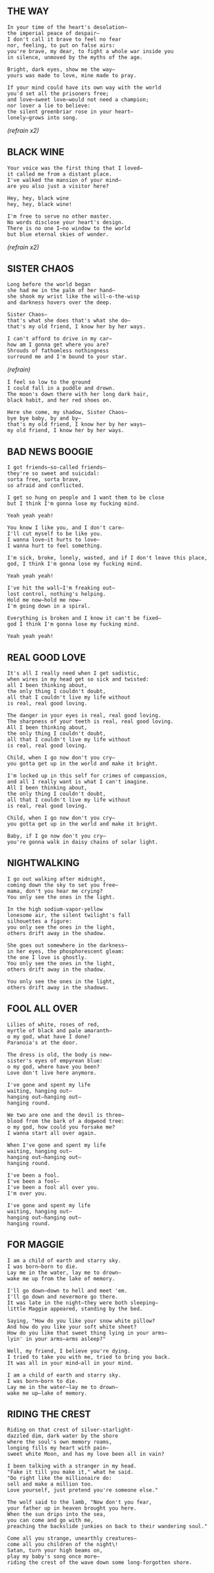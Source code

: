 ---
---

THE WAY
-------

    In your time of the heart's desolation—  
    the imperial peace of despair—  
    I don't call it brave to feel no fear  
    nor, feeling, to put on false airs:  
    you're brave, my dear, to fight a whole war inside you  
    in silence, unmoved by the myths of the age.

    Bright, dark eyes, show me the way—  
    yours was made to love, mine made to pray.

    If your mind could have its own way with the world  
    you'd set all the prisoners free;  
    and love—sweet love—would not need a champion;  
    nor lover a lie to believe:  
    the silent greenbriar rose in your heart—  
    lonely—grows into song.

*(refrain x2)*

BLACK WINE
----------

    Your voice was the first thing that I loved—  
    it called me from a distant place.  
    I've walked the mansion of your mind—  
    are you also just a visitor here?  

    Hey, hey, black wine  
    hey, hey, black wine!  

    I'm free to serve no other master.  
    No words disclose your heart's design.  
    There is no one I—no window to the world  
    but blue eternal skies of wonder.

*(refrain x2)*

SISTER CHAOS
------------

    Long before the world began  
    she had me in the palm of her hand—  
    she shook my wrist like the will-o-the-wisp  
    and darkness hovers over the deep.

    Sister Chaos—  
    that's what she does that's what she do—  
    that's my old friend, I know her by her ways.

    I can't afford to drive in my car—  
    how am I gonna get where you are?  
    Shrouds of fathomless nothingness   
    surround me and I'm bound to your star.

*(refrain)*

    I feel so low to the ground  
    I could fall in a puddle and drown.  
    The moon's down there with her long dark hair,  
    black habit, and her red shoes on.

    Here she come, my shadow, Sister Chaos—  
    bye bye baby, by and by—  
    that's my old friend, I know her by her ways—  
    my old friend, I know her by her ways.

BAD NEWS BOOGIE
---------------

    I got friends—so-called friends—  
    they're so sweet and suicidal:  
    sorta free, sorta brave,  
    so afraid and conflicted.

    I get so hung on people and I want them to be close  
    but I think I'm gonna lose my fucking mind.

    Yeah yeah yeah!

    You know I like you, and I don't care—  
    I'll cut myself to be like you.  
    I wanna love—it hurts to love—  
    I wanna hurt to feel something.

    I'm sick, broke, lonely, wasted, and if I don't leave this place,  
    god, I think I'm gonna lose my fucking mind.

    Yeah yeah yeah!

    I've hit the wall—I'm freaking out—  
    lost control, nothing's helping.  
    Hold me now—hold me now—  
    I'm going down in a spiral.

    Everything is broken and I know it can't be fixed—  
    god I think I'm gonna lose my fucking mind.

    Yeah yeah yeah!

REAL GOOD LOVE
--------------

    It's all I really need when I get sadistic,  
    when wires in my head get so sick and twisted:  
    all I been thinking about,  
    the only thing I couldn't doubt,  
    all that I couldn't live my life without  
    is real, real good loving.

    The danger in your eyes is real, real good loving.  
    The sharpness of your teeth is real, real good loving.  
    All I been thinking about,  
    the only thing I couldn't doubt,  
    all that I couldn't live my life without  
    is real, real good loving.

    Child, when I go now don't you cry—  
    you gotta get up in the world and make it bright.

    I'm locked up in this self for crimes of compassion,  
    and all I really want is what I can't imagine.  
    All I been thinking about,  
    the only thing I couldn't doubt,  
    all that I couldn't live my life without  
    is real, real good loving.

    Child, when I go now don't you cry—  
    you gotta get up in the world and make it bright.

    Baby, if I go now don't you cry—  
    you're gonna walk in daisy chains of solar light.

NIGHTWALKING
------------

    I go out walking after midnight,  
    coming down the sky to set you free—  
    mama, don't you hear me crying?  
    You only see the ones in the light.

    In the high sodium-vapor-yellow  
    lonesome air, the silent twilight's fall  
    silhouettes a figure:  
    you only see the ones in the light,  
    others drift away in the shadow.

    She goes out somewhere in the darkness—  
    in her eyes, the phosphorescent gleam:  
    the one I love is ghostly.  
    You only see the ones in the light,  
    others drift away in the shadow.

    You only see the ones in the light,  
    others drift away in the shadows.

FOOL ALL OVER
-------------

    Lilies of white, roses of red,  
    myrtle of black and pale amaranth—  
    o my god, what have I done?  
    Paranoia's at the door.

    The dress is old, the body is new—  
    sister's eyes of empyrean blue:   
    o my god, where have you been?  
    Love don't live here anymore.

    I've gone and spent my life  
    waiting, hanging out—  
    hanging out—hanging out—  
    hanging round.

    We two are one and the devil is three—  
    blood from the bark of a dogwood tree:  
    o my god, how could you forsake me?  
    I wanna start all over again.

    When I've gone and spent my life  
    waiting, hanging out—  
    hanging out—hanging out—  
    hanging round.

    I've been a fool.  
    I've been a fool—  
    I've been a fool all over you.  
    I'm over you.

    I've gone and spent my life  
    waiting, hanging out—  
    hanging out—hanging out—  
    hanging round.

FOR MAGGIE
----------

    I am a child of earth and starry sky.  
    I was born—born to die.  
    Lay me in the water, lay me to drown—  
    wake me up from the lake of memory.  

    I'll go down—down to hell and meet 'em.  
    I'll go down and nevermore go there.  
    It was late in the night—they were both sleeping—  
    little Maggie appeared, standing by the bed.  

    Saying, "How do you like your snow white pillow?  
    And how do you like your soft white sheet?  
    How do you like that sweet thing lying in your arms—  
    lyin' in your arms—arms asleep?"  

    Well, my friend, I believe you're dying.  
    I tried to take you with me, tried to bring you back.  
    It was all in your mind—all in your mind.  

    I am a child of earth and starry sky.  
    I was born—born to die.  
    Lay me in the water—lay me to drown—  
    wake me up—lake of memory.  

RIDING THE CREST
----------------

    Riding on that crest of silver-starlight-  
    dazzled dim, dark water by the shore  
    where the soul's own memory roams,  
    longing fills my heart with pain—  
    sweet white Moon, and has my love been all in vain?

    I been talking with a stranger in my head.  
    "Fake it till you make it," what he said.  
    "Do right like the millionaire do:  
    sell and make a million too.  
    Love yourself, just pretend you're someone else."

    The wolf said to the lamb, "Now don't you fear,  
    your father up in heaven brought you here.  
    When the sun drips into the sea,  
    you can come and go with me,  
    preaching the backslide junkies on back to their wandering soul."

    Come all you strange, unearthly creatures—  
    come all you children of the night\!  
    Satan, turn your high beams on,  
    play my baby's song once more—  
    riding the crest of the wave down some long-forgotten shore.
